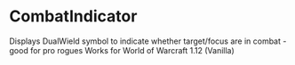 CombatIndicator
===============
Displays DualWield symbol to indicate whether target/focus are in combat - good for pro rogues
Works for World of Warcraft 1.12 (Vanilla)
